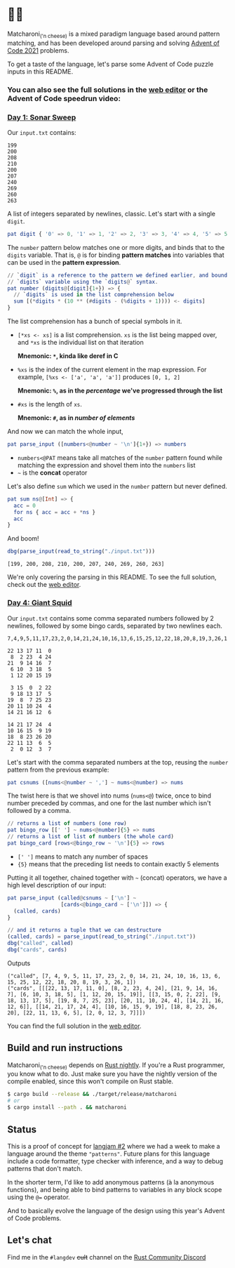 # 🍵🧀

Matcharoni<sub>('n cheese)</sub> is a mixed paradigm language based around
pattern matching, and has been developed around parsing and solving
[Advent of Code 2021](https://adventofcode.com/) problems.

To get a taste of the language, let's parse some Advent of Code puzzle inputs in
this README.

### You can also see the full solutions in the [web editor](TODO) or the Advent of Code speedrun video:

### [Day 1: Sonar Sweep](https://adventofcode.com/2021/day/1)

Our `input.txt` contains:

```
199
200
208
210
200
207
240
269
260
263
```

A list of integers separated by newlines, classic. Let's start with a single
`digit`.

```elm
pat digit { '0' => 0, '1' => 1, '2' => 2, '3' => 3, '4' => 4, '5' => 5, '6' => 6, '7' => 7, '8' => 8, '9' => 9 }
```

The `number` pattern below matches one or more digits, and binds that to the
`digits` variable. That is, `@` is for binding **pattern matches** into
variables that can be used in the **pattern expression**.

```elm
// `digit` is a reference to the pattern we defined earlier, and bound to the
// `digits` variable using the `digits@` syntax.
pat number (digits@[digit]{1+}) => {
  // `digits` is used in the list comprehension below
  sum [(*digits * (10 ** (#digits - (%digits + 1)))) <- digits]
}
```

The list comprehension has a bunch of special symbols in it.

- `[*xs <- xs]` is a list comprehension. `xs` is the list being mapped over, and
  `*xs` is the individual list on that iteration

  **Mnemonic: `*`, kinda like deref in C**
- `%xs` is the index of the current element in the map expression. For example,
  `[%xs <- ['a', 'a', 'a']]` produces `[0, 1, 2]`

  **Mnemonic: `%`, as in the _percentage_ we've progressed through the list**
- `#xs` is the length of `xs`.

  **Mnemonic: `#`, as in _number of elements_**

And now we can match the whole input,

```elm
pat parse_input ([numbers<@number ~ '\n']{1+}) => numbers
```

- `numbers<@PAT` means take all matches of the `number` pattern found while
  matching the expression and shovel them into the `numbers` list
- `~` is the **concat** operator

Let's also define `sum` which we used in the `number` pattern but never defined.

```elm
pat sum ns@[Int] => {
  acc = 0
  for ns { acc = acc + *ns }
  acc
}
```

And boom!

```elm
dbg(parse_input(read_to_string("./input.txt")))
```

`[199, 200, 208, 210, 200, 207, 240, 269, 260, 263]`

We're only covering the parsing in this README. To see the full solution, check
out the [web editor](TODO).

### [Day 4: Giant Squid](https://adventofcode.com/2021/day/4)

Our `input.txt` contains some comma separated numbers followed by 2 newlines,
followed by some bingo cards, separated by two newlines each.

```
7,4,9,5,11,17,23,2,0,14,21,24,10,16,13,6,15,25,12,22,18,20,8,19,3,26,1

22 13 17 11  0
 8  2 23  4 24
21  9 14 16  7
 6 10  3 18  5
 1 12 20 15 19

 3 15  0  2 22
 9 18 13 17  5
19  8  7 25 23
20 11 10 24  4
14 21 16 12  6

14 21 17 24  4
10 16 15  9 19
18  8 23 26 20
22 11 13  6  5
 2  0 12  3  7
```

Let's start with the comma separated numbers at the top, reusing the `number`
pattern from the previous example:

```elm
pat csnums ([nums<@number ~ ','] ~ nums<@number) => nums
```

The twist here is that we shovel into nums (`nums<@`) twice, once to bind number
preceded by commas, and one for the last number which isn't followed by a comma.

```elm
// returns a list of numbers (one row)
pat bingo_row [[' '] ~ nums<@number]{5} => nums
// returns a list of list of numbers (the whole card)
pat bingo_card [rows<@bingo_row ~ '\n']{5} => rows
```

- `[' ']` means to match any number of spaces
- `{5}` means that the preceding list needs to contain exactly 5 elements

Putting it all together, chained together with `~` (concat) operators, we have a
high level description of our input:

```elm
pat parse_input (called@csnums ~ ['\n'] ~
                 [cards<@bingo_card ~ ['\n']]) => {
  (called, cards)
}

// and it returns a tuple that we can destructure
(called, cards) = parse_input(read_to_string("./input.txt"))
dbg("called", called)
dbg("cards", cards)
```

Outputs

```
("called", [7, 4, 9, 5, 11, 17, 23, 2, 0, 14, 21, 24, 10, 16, 13, 6, 15, 25, 12, 22, 18, 20, 8, 19, 3, 26, 1])
("cards", [[[22, 13, 17, 11, 0], [8, 2, 23, 4, 24], [21, 9, 14, 16, 7], [6, 10, 3, 18, 5], [1, 12, 20, 15, 19]], [[3, 15, 0, 2, 22], [9, 18, 13, 17, 5], [19, 8, 7, 25, 23], [20, 11, 10, 24, 4], [14, 21, 16, 12, 6]], [[14, 21, 17, 24, 4], [10, 16, 15, 9, 19], [18, 8, 23, 26, 20], [22, 11, 13, 6, 5], [2, 0, 12, 3, 7]]])
```

You can find the full solution in the [web editor](TODO).

## Build and run instructions

Matcharoni<sub>('n cheese)</sub> depends on
[Rust nightly](https://www.rust-lang.org/tools/install). If you're a Rust
programmer, you know what to do. Just make sure you have the nightly version of
the compile enabled, since this won't compile on Rust stable.

```bash
$ cargo build --release && ./target/release/matcharoni
# or
$ cargo install --path . && matcharoni
```

## Status

This is a proof of concept for [langjam #2](https://github.com/langjam/jam0002)
where we had a week to make a language around the theme `"patterns"`. Future
plans for this language include a code formatter, type checker with inference,
and a way to debug patterns that don't match.

In the shorter term, I'd like to add anonymous patterns (à la anonymous
functions), and being able to bind patterns to variables in any block scope
using the `@=` operator.

And to basically evolve the language of the design using this year's Advent of
Code problems.

## Let's chat

Find me in the `#langdev` ~~cult~~ channel on the
[Rust Community Discord](https://discord.gg/rust-lang-community)
